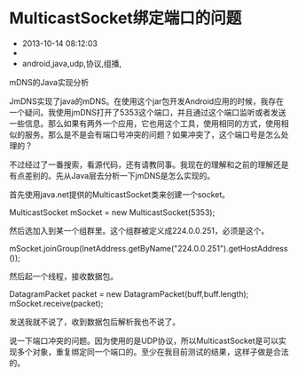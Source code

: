 # MulticastSocket绑定端口的问题
- 2013-10-14 08:12:03
- 
- android,java,udp,协议,组播,

<p>mDNS的Java实现分析</p><p>JmDNS实现了java的mDNS。在使用这个jar包开发Android应用的时候，我存在一个疑问。我使用jmDNS打开了5353这个端口，并且通过这个端口监听或者发送一些信息。那么如果有两外一个应用，它也用这个工具，使用相同的方式，使用相似的服务。那么是不是会有端口号冲突的问题？如果冲突了，这个端口号是怎么处理的？</p><p>不过经过了一番搜索，看源代码，还有请教同事。我现在的理解和之前的理解还是有点差别的。先从Java层去分析一下jmDNS是怎么实现的。</p><p>首先使用java.net提供的MulticastSocket类来创建一个socket。</p><div class="code">MulticastSocket mSocket = new MulticastSocket(5353);</div><p>然后选加入到某一个组群里。这个组群被定义成224.0.0.251，必须是这个。</p><div class="code">mSocket.joinGroup(InetAddress.getByName("224.0.0.251").getHostAddress());</div><p>然后起一个线程，接收数据包。</p><div class="code">DatagramPacket packet = new DatagramPacket(buff,buff.length);<br />mSocket.receive(packet);</div><p>发送我就不说了，收到数据包后解析我也不说了。</p><p>说一下端口冲突的问题。因为使用的是UDP协议，所以MulticastSocket是可以实现多个对象，重复绑定同一个端口的。至少在我目前测试的结果，这样子做是合法的。</p>